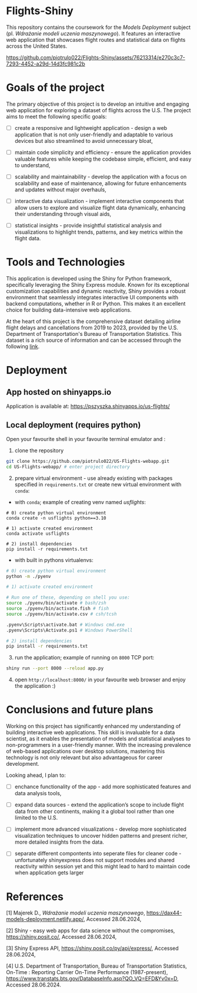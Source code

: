 # Flights-Shiny

This repository contains the coursework for the _Models Deployment_ subject (pl. _Wdrażanie modeli uczenia maszynowego_). It features an interactive web application that showcases flight routes and statistical data on flights across the United States.

https://github.com/piotrulo022/Flights-Shiny/assets/76213314/e270c3c7-7293-4452-a29d-14d3fc981c2b

# Goals of the project

The primary objective of this project is to develop an intuitive and engaging web application for exploring a dataset of flights across the U.S. The project aims to meet the following specific goals:


- [ ] create a responsive and lightweight application -  design a web application that is not only user-friendly and adaptable to various devices but also streamlined to avoid unnecessary bloat,

- [ ] maintain code simplicity and efficiency - ensure the application provides valuable features while keeping the codebase simple, efficient, and easy to understand,

- [ ] scalability and maintainability -  develop the application with a focus on scalability and ease of maintenance, allowing for future enhancements and updates without major overhauls,

- [ ] interactive data visualization -  implement interactive components that allow users to explore and visualize flight data dynamically, enhancing their understanding through visual aids,

- [ ] statistical insights - provide insightful statistical analysis and visualizations to highlight trends, patterns, and key metrics within the flight data.


# Tools and Technologies
This application is developed using the Shiny for Python framework, specifically leveraging the Shiny Express module. Known for its exceptional customization capabilities and dynamic reactivity, Shiny provides a robust environment that seamlessly integrates interactive UI components with backend computations, whether in R or Python. This makes it an excellent choice for building data-intensive web applications.

At the heart of this project is the comprehensive dataset detailing airline flight delays and cancellations from 2019 to 2023, provided by the U.S. Department of Transportation's Bureau of Transportation Statistics. This dataset is a rich source of information and can be accessed through the following [link](https://www.kaggle.com/datasets/patrickzel/flight-delay-and-cancellation-dataset-2019-2023).


# Deployment

## App hosted on shinyapps.io
Application is available at: https://pszyszka.shinyapps.io/us-flights/


## Local deployment (requires python)

Open your favourite shell in your favourite terminal emulator and :

1. clone the repository
```bash
git clone https://github.com/piotrulo022/US-Flights-webapp.git
cd US-Flights-webapp/ # enter project directory
```

2. prepare virtual environment - use already existing with packages specified in `requirements.txt` or create new virtual environment
with `conda`:


- with `conda`; example of creating venv named *usflights*:
```
# 0) create python virtual environment
conda create -n usflights python==3.10

# 1) activate created environment
conda activate usflights 

# 2) install dependencies
pip install -r requirements.txt
```
 - with built in pythons virtualenvs:

```bash
# 0) create python virtual environment
python -m ./pyenv

# 1) activate created environment

# Run one of these, depending on shell you use:
source ./pyenv/bin/activate # bash/zsh
source ./pyenv/bin/activate.fish # fish 
source ./pyenv/bin/activate.csv # csh/tcsh

.pyenv\Scripts\activate.bat # Windows cmd.exe
.pyenv\Scripts\Activate.ps1 # Windows PowerShell

# 2) install dependencies
pip install -r requirements.txt
```

3. run the application; example of running on `8000` TCP port:
```bash
shiny run --port 8000 --reload app.py
```

4. open `http://localhost:8000/` in your favourite web browser and enjoy the application :)


# Conclusions and future plans

Working on this project has significantly enhanced my understanding of building interactive web applications. This skill is invaluable for a data scientist, as it enables the presentation of models and statistical analyses to non-programmers in a user-friendly manner. With the increasing prevalence of web-based applications over desktop solutions, mastering this technology is not only relevant but also advantageous for career development.

Looking ahead, I plan to:

- [ ] enchance functionality of the app - add more sophisticated features and data analysis tools,

- [ ] expand data sources - extend the application’s scope to include flight data from other continents, making it a global tool rather than one limited to the U.S.

- [ ] implement more advanced visualizations -  develop more sophisticated visualization techniques to uncover hidden patterns and present richer, more detailed insights from the data.

- [ ] separate different compontents into seperate files for cleaner code - unfortunately shinyexpress does not support modules and shared reactivity within session yet and this might lead to hard to maintain code when application gets larger


# References

[1] Majerek D., *Wdrażanie modeli uczenia maszynowego*, https://dax44-models-deployment.netlify.app/, Accessed 28.06.2024,

[2] Shiny - easy web apps for data science without the compromises, https://shiny.posit.co/, Accessed 28.06.2024,

[3] Shiny Express API, https://shiny.posit.co/py/api/express/, Accessed 28.06.2024,

[4] U.S. Department of Transportation, Bureau of Transportation Statistics, On-Time : Reporting Carrier On-Time Performance (1987-present), https://www.transtats.bts.gov/DatabaseInfo.asp?QO_VQ=EFD&Yv0x=D, Accessed 28.06.2024.

